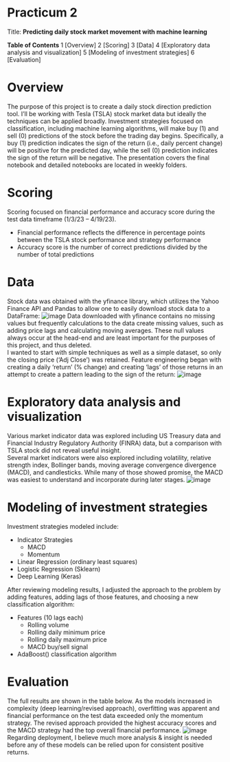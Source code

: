 # Practicum 2
Title: **Predicting daily stock market movement with machine learning**

**Table of Contents**
1 [Overview]
2 [Scoring] 
3 [Data] 
4 [Exploratory data analysis and visualization] 
5 [Modeling of investment strategies] 
6 [Evaluation]

# Overview
The purpose of this project is to create a daily stock direction prediction tool. I’ll be working with Tesla (TSLA) stock market data but ideally the techniques can be applied broadly. Investment strategies focused on classification, including machine learning algorithms, will make buy (1) and sell (0) predictions of the stock before the trading day begins. Specifically, a buy (1) prediction indicates the sign of the return (i.e., daily percent change) will be positive for the predicted day, while the sell (0) prediction indicates the sign of the return will be negative. The presentation covers the final notebook and detailed notebooks are located in weekly folders.

# Scoring 
Scoring focused on financial performance and accuracy score during the test data timeframe (1/3/23 – 4/19/23).
- Financial performance reflects the difference in percentage points between the TSLA stock performance and strategy performance
- Accuracy score is the number of correct predictions divided by the number of total predictions
# Data
Stock data was obtained with the yfinance library, which utilizes the Yahoo Finance API and Pandas to allow one to easily download stock data to a DataFrame:
![image](https://user-images.githubusercontent.com/102693978/235254630-f0a92858-ccfa-4e68-8e0b-1669e4bf9618.png)
Data downloaded with yfinance contains no missing values but frequently calculations to the data create missing values, such as adding price lags and calculating moving averages. These null values always occur at the head-end and are least important for the purposes of this project, and thus deleted. <br> I wanted to start with simple techniques as well as a simple dataset, so only the closing price (‘Adj Close’) was retained. Feature engineering began with creating a daily ‘return’ (% change) and creating ‘lags’ of those returns in an attempt to create a pattern leading to the sign of the return:
![image](https://user-images.githubusercontent.com/102693978/235254697-662d6330-300b-4ec1-bee2-3b2cf35750be.png)
# Exploratory data analysis and visualization
Various market indicator data was explored including US Treasury data and Financial Industry Regulatory Authority (FINRA) data, but a comparison with TSLA stock did not reveal useful insight. <br> Several market indicators were also explored including volatility, relative strength index, Bollinger bands, moving average convergence divergence (MACD), and candlesticks. While many of those showed promise, the MACD was easiest to understand and incorporate during later stages.
![image](https://user-images.githubusercontent.com/102693978/235254799-83be5621-fbec-44d7-83ea-963824dfd7d4.png)
# Modeling of investment strategies
Investment strategies modeled include:
- Indicator Strategies
  - MACD
  -	Momentum
- Linear Regression (ordinary least squares)
- Logistic Regression (Sklearn)
- Deep Learning (Keras)

After reviewing modeling results, I adjusted the approach to the problem by adding features, adding lags of those features, and choosing a new classification algorithm:
- Features (10 lags each)
  - Rolling volume
  - Rolling daily minimum price
  - Rolling daily maximum price
  - MACD buy/sell signal
- AdaBoost() classification algorithm
# Evaluation
The full results are shown in the table below. As the models increased in complexity (deep learning/revised approach), overfitting was apparent and financial performance on the test data exceeded only the momentum strategy. The revised approach provided the highest accuracy scores and the MACD strategy had the top overall financial performance. 
![image](https://user-images.githubusercontent.com/102693978/235255264-21bdbf69-2e13-4315-9256-a358832f60ab.png)
Regarding deployment, I believe much more analysis & insight is needed before any of these models can be relied upon for consistent positive returns.
